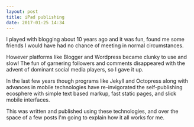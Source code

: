 ```yaml
---
layout: post
title: iPad publishing
date: 2017-01-25 14:34
---
```

I played with blogging about 10 years ago and it was fun, found me some friends I would have had no chance of meeting in normal circumstances.

However platforms like Blogger and Wordpress became clunky to use and slow! The fun of garnering followers and comments disappeared with the advent of dominant social media players, so I gave it up.

In the last few years though programs like Jekyll and Octopress along with advances in mobile technologies have re-invigorated the self-publishing ecosphere with simple text based markup, fast static pages, and slick mobile interfaces.

This was written and published using these technologies, and over the space of a few posts I'm going to explain how it all works for me.
